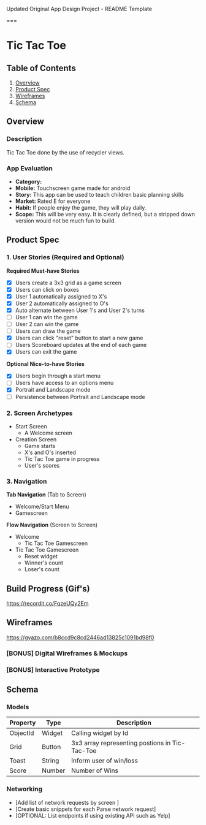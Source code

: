 Updated Original App Design Project - README Template

===

# Tic Tac Toe
## Table of Contents
1. [Overview](#Overview)
2. [Product Spec](#Product-Spec)
3. [Wireframes](#Wireframes)
4. [Schema](#Schema)

## Overview
### Description
Tic Tac Toe done by the use of recycler views.

### App Evaluation
- **Category:**
- **Mobile:** Touchscreen game made for android
- **Story:** This app can be used to teach children basic planning skills
- **Market:** Rated E for everyone
- **Habit:** If people enjoy the game, they will play daily.
- **Scope:** This will be very easy. It is clearly defined, but a stripped down version would not be much fun to build.

## Product Spec

### 1. User Stories (Required and Optional)

**Required Must-have Stories**
- [X] Users create a 3x3 grid as a game screen
- [X] Users can click on boxes
- [X] User 1 automatically assigned to X's
- [X] User 2 automatically assigned to O's
- [X] Auto alternate between User 1's and User 2's turns
- [ ] User 1 can win the game
- [ ] User 2 can win the game
- [ ] Users can draw the game
- [X] Users can click "reset" button to start a new game
- [ ] Users Scoreboard updates at the end of each game
- [X] Users can exit the game

**Optional Nice-to-have Stories**
- [X] Users begin through a start menu
- [ ] Users have access to an options menu
- [X] Portrait and Landscape mode 
- [ ] Persistence between Portrait and Landscape mode

### 2. Screen Archetypes

* Start Screen
   * A Welcome screen
* Creation Screen
    * Game starts
    * X's and O's inserted
    * Tic Tac Toe game in progress
    * User's scores

### 3. Navigation

**Tab Navigation** (Tab to Screen)

* Welcome/Start Menu
* Gamescreen

**Flow Navigation** (Screen to Screen)

* Welcome
   * Tic Tac Toe Gamescreen
* Tic Tac Toe Gamescreen
   * Reset widget
   * Winner's count
   * Loser's count

## Build Progress (Gif's)
https://recordit.co/FqzeUQy2Em

## Wireframes
https://gyazo.com/b8ccd9c8cd2446ad13825c1091bd98f0

### [BONUS] Digital Wireframes & Mockups

### [BONUS] Interactive Prototype

## Schema 
### Models
| Property | Type     | Description                                        |
| -------- | -------- | -----------------------------------------------    |
| ObjectId | Widget   | Calling widget by Id                               |
| Grid     | Button   | 3x3 array representing postions in Tic-Tac-Toe     |
| Toast    | String   | Inform user of win/loss                            |
| Score    | Number   | Number of Wins                                     |

### Networking
- [Add list of network requests by screen ]
- [Create basic snippets for each Parse network request]
- [OPTIONAL: List endpoints if using existing API such as Yelp]
